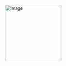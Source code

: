 <img width="185" alt="image" src="https://github.com/jyotiv2023/myPortfolio/assets/130778883/97d91d46-95f4-4a2b-a202-1cb49f7ef768">

